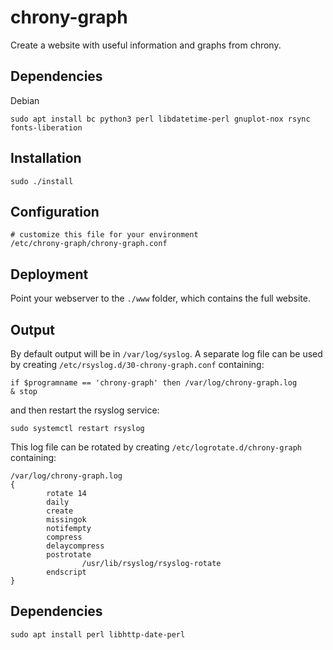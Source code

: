# chrony-graph

Create a website with useful information and graphs from chrony.

## Dependencies
Debian
```
sudo apt install bc python3 perl libdatetime-perl gnuplot-nox rsync fonts-liberation
```

## Installation
```
sudo ./install
```

## Configuration
```
# customize this file for your environment
/etc/chrony-graph/chrony-graph.conf
```

## Deployment
Point your webserver to the `./www` folder, which contains the full website.

## Output
By default output will be in `/var/log/syslog`.
A separate log file can be used by creating `/etc/rsyslog.d/30-chrony-graph.conf` containing:
```
if $programname == 'chrony-graph' then /var/log/chrony-graph.log
& stop
```
and then restart the rsyslog service:
```
sudo systemctl restart rsyslog
```
This log file can be rotated by creating `/etc/logrotate.d/chrony-graph` containing:
```
/var/log/chrony-graph.log
{
        rotate 14
        daily
        create
        missingok
        notifempty
        compress
        delaycompress
        postrotate
                /usr/lib/rsyslog/rsyslog-rotate
        endscript
}

```

## Dependencies
```
sudo apt install perl libhttp-date-perl
```
